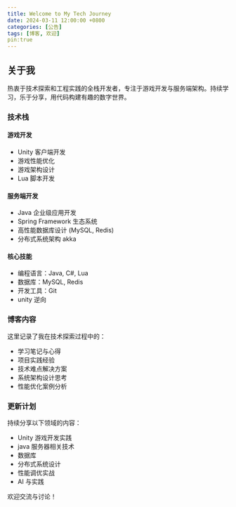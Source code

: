 ```yaml
---
title: Welcome to My Tech Journey
date: 2024-03-11 12:00:00 +0800
categories: [公告]
tags: [博客, 欢迎]
pin:true
---
```




## 关于我

热衷于技术探索和工程实践的全栈开发者，专注于游戏开发与服务端架构。持续学习，乐于分享，用代码构建有趣的数字世界。

### 技术栈

#### 游戏开发
- Unity 客户端开发
- 游戏性能优化
- 游戏架构设计
- Lua 脚本开发

#### 服务端开发
- Java 企业级应用开发
- Spring Framework 生态系统
- 高性能数据库设计 (MySQL, Redis)
- 分布式系统架构 akka

#### 核心技能
- 编程语言：Java, C#, Lua
- 数据库：MySQL, Redis
- 开发工具：Git
- unity 逆向

### 博客内容

这里记录了我在技术探索过程中的：
- 学习笔记与心得
- 项目实践经验
- 技术难点解决方案
- 系统架构设计思考
- 性能优化案例分析

### 更新计划

持续分享以下领域的内容：
- Unity 游戏开发实践
- java 服务器相关技术
- 数据库
- 分布式系统设计
- 性能调优实战
- AI 与实践

欢迎交流与讨论！

